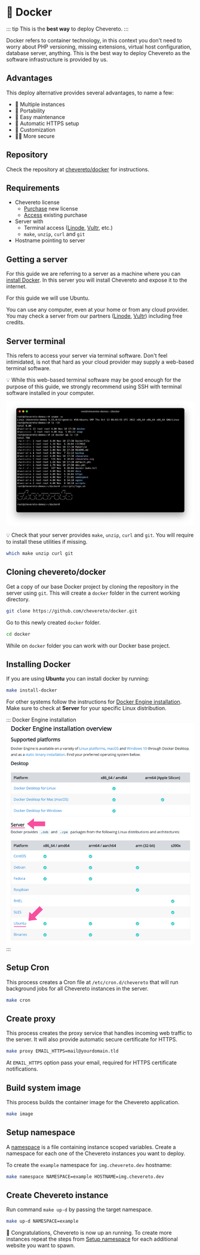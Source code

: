 # 🐋 Docker

::: tip
This is the **best way** to deploy Chevereto.
:::

Docker refers to container technology, in this context you don't need to worry about PHP versioning, missing extensions, virtual host configuration, database server, anything. This is the best way to deploy Chevereto as the software infrastructure is provided by us.

## Advantages

This deploy alternative provides several advantages, to name a few:

* 🤹 Multiple instances
* 📱 Portability
* 🌈 Easy maintenance
* 🔐 Automatic HTTPS setup
* 🎨 Customization
* 👮‍♂️ More secure

## Repository

Check the repository at [chevereto/docker](https://github.com/chevereto/docker) for instructions.

## Requirements

* Chevereto license
  * [Purchase](https://chevereto.com/pricing) new license
  * [Access](https://chevereto.com/panel/license) existing purchase
* Server with
  * Terminal access ([Linode](https://chv.to/linode), [Vultr](https://chv.to/vultr), etc.)
  * `make`, `unzip`, `curl` and `git`
* Hostname pointing to server

## Getting a server

For this guide we are referring to a server as a machine where you can [install Docker](https://docs.docker.com/engine/install/). In this server you will install Chevereto and expose it to the internet.

For this guide we will use Ubuntu.

You can use any computer, even at your home or from any cloud provider. You may check a server from our partners ([Linode](https://chv.to/linode), [Vultr](https://chv.to/vultr)) including free credits.

## Server terminal

This refers to access your server via terminal software. Don't feel intimidated, is not that hard as your cloud provider may supply a web-based terminal software.

💡 While this web-based terminal software may be good enough for the purpose of this guide, we strongly recommend using SSH with terminal software installed in your computer.

![Terminal iTerm2](../../src/manuals/docker/terminal-iterm2.png)

💡 Check that your server provides `make`, `unzip`, `curl` and `git`. You will require to install these utilities if missing.

```sh
which make unzip curl git
```

## Cloning chevereto/docker

Get a copy of our base Docker project by cloning the repository in the server using `git`. This will create a `docker` folder in the current working directory.

```sh
git clone https://github.com/chevereto/docker.git
```

Go to this newly created `docker` folder.

```sh
cd docker
```

While on `docker` folder you can work with our Docker base project.

## Installing Docker

If you are using **Ubuntu** you can install docker by running:

```sh
make install-docker
```

For other systems follow the instructions for [Docker Engine installation](https://docs.docker.com/engine/install/). Make sure to check at **Server** for your specific Linux distribution.

::: Docker Engine installation
![Installation overview](../../src/manuals/docker/install-overview.png)
:::

## Setup Cron

This process creates a Cron file at `/etc/cron.d/chevereto` that will run background jobs for all Chevereto instances in the server.

```sh
make cron
```

## Create proxy

This process creates the proxy service that handles incoming web traffic to the server. It will also provide automatic secure certificate for HTTPS.

```sh
make proxy EMAIL_HTTPS=mail@yourdomain.tld
```

At `EMAIL_HTTPS` option pass your email, required for HTTPS certificate notifications.

## Build system image

This process builds the container image for the Chevereto application.

```sh
make image
```

## Setup namespace

A [namespace](https://github.com/chevereto/docker/blob/4.0/docs/NAMESPACE.md) is a file containing instance scoped variables. Create a namespace for each one of the Chevereto instances you want to deploy.

To create the `example` namespace for `img.chevereto.dev` hostname:

```sh
make namespace NAMESPACE=example HOSTNAME=img.chevereto.dev
```

## Create Chevereto instance

Run command `make up-d` by passing the target namespace.

```sh
make up-d NAMESPACE=example
```

🎉 Congratulations, Chevereto is now up an running. To create more instances repeat the steps from [Setup namespace](#setup-namespace) for each additional website you want to spawn.
